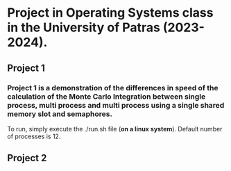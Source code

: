 # Project in Operating Systems class in the University of Patras (2023-2024).


## Project 1
### Project 1 is a demonstration of the differences in speed of the calculation of the Monte Carlo Integration between single process, multi process and multi process using a single shared memory slot and semaphores.

To run, simply execute the ./run.sh file (**on a linux system**).
Default number of processes is 12.

## Project 2


